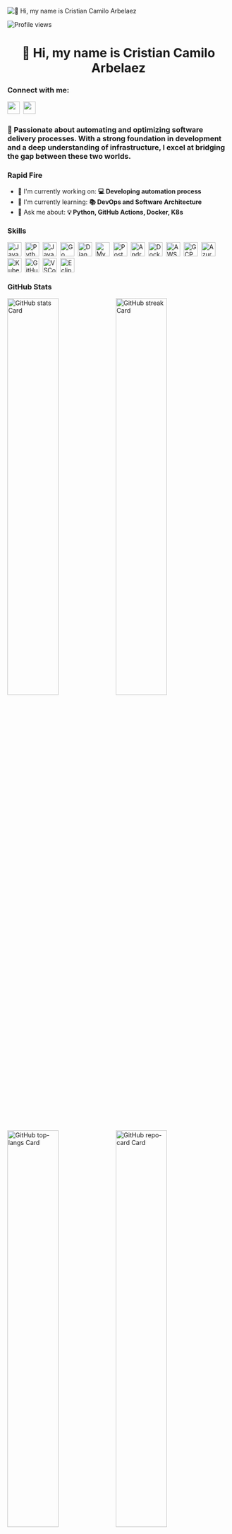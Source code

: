 ![👋 Hi, my name is Cristian Camilo Arbelaez](https://user-images.githubusercontent.com/10498744/210012254-234538ff-d198-48aa-8964-37e6fd45d227.gif)

![Profile views](https://komarev.com/ghpvc/?username=chrisarbe&label=Profile%20views&color=0e75b6&style=flat)

<div id="toc">
  <ul align="center" style="list-style: none">
    <summary>
      <h1>
        👋 Hi, my name is Cristian Camilo Arbelaez
      </h1>
    </summary>
  </ul>
</div>

**<h3 align="left">Connect with me:</h3>** 
<p align="left"><a href="https://github.com/chrisarbe" target="_blank"><img src="https://img.shields.io/badge/GitHub-100000?style=for-the-badge&logo=github&logoColor=white" height="28" style="margin-right: 4px"></a> <a href="https://www.linkedin.com/in/christianarbelaez" target="_blank"><img src="https://img.shields.io/badge/LinkedIn-0077B5?style=for-the-badge&logo=linkedin&logoColor=white" height="28" style="margin-right: 4px"></a></p>

 **<h3 align="left">🚀 Passionate about automating and optimizing software delivery processes. With a strong foundation in development and a deep understanding of infrastructure, I excel at bridging the gap between these two worlds.</h3>**

**<h3 align="left">Rapid Fire</h3>**

- 💼 I'm currently working on: **💻 Developing automation process**
- 🌱 I'm currently learning: **📚 DevOps and Software Architecture**
- 💬 Ask me about: **💡 Python, GitHub Actions, Docker, K8s**

 **<h3 align="left">Skills</h3>**

<div style="display: flex; flex-wrap: wrap; gap: 4px; justify-content: left;"><img src="https://skillicons.dev/icons?i=javascript" height="32" alt="JavaScript" style="margin-right: 4px"> <img src="https://skillicons.dev/icons?i=python" height="32" alt="Python" style="margin-right: 4px"> <img src="https://skillicons.dev/icons?i=java" height="32" alt="Java" style="margin-right: 4px"> <img src="https://skillicons.dev/icons?i=go" height="32" alt="Go" style="margin-right: 4px"> <img src="https://skillicons.dev/icons?i=django" height="32" alt="Django" style="margin-right: 4px"> <img src="https://skillicons.dev/icons?i=mysql" height="32" alt="MySQL" style="margin-right: 4px"> <img src="https://skillicons.dev/icons?i=postgresql" height="32" alt="PostgreSQL" style="margin-right: 4px"> <img src="https://skillicons.dev/icons?i=androidstudio" height="32" alt="Androidstudio" style="margin-right: 4px"> <img src="https://skillicons.dev/icons?i=docker" height="32" alt="Docker" style="margin-right: 4px"> <img src="https://skillicons.dev/icons?i=aws" height="32" alt="AWS" style="margin-right: 4px"> <img src="https://skillicons.dev/icons?i=gcp" height="32" alt="GCP" style="margin-right: 4px"> <img src="https://skillicons.dev/icons?i=azure" height="32" alt="Azure" style="margin-right: 4px"> <img src="https://skillicons.dev/icons?i=kubernetes" height="32" alt="Kubernetes" style="margin-right: 4px"> <img src="https://skillicons.dev/icons?i=githubactions" height="32" alt="GitHub Actions" style="margin-right: 4px"> <img src="https://skillicons.dev/icons?i=vscode" height="32" alt="VSCode" style="margin-right: 4px"> <img src="https://skillicons.dev/icons?i=eclipse" height="32" alt="Eclipse" style="margin-right: 4px"></div>

 **<h3 align="left">GitHub Stats</h3>**

<p align="left">
  <img width="48%" src="https://github-readme-stats.vercel.app/api?username=chrisarbe&theme=react&hide_title=false&hide_rank=false&show_icons=false&include_all_commits=false&count_private=true&line_height=23" alt="GitHub stats Card" />
  <img width="48%" src="https://streak-stats.demolab.com/?user=chrisarbe&theme=react&hide_border=false&date_format=M+j%5B%2C+Y%5D&mode=daily&hide_total_contributions=false&hide_current_streak=false&hide_longest_streak=false&card_height=200" alt="GitHub streak Card" />
</p>

<p align="left">
  <img width="48%" src="https://github-readme-stats.vercel.app/api/top-langs?username=chrisarbe&theme=react&hide_title=false&layout=compact&langs_count=6&hide_progress=false&card_width=400" alt="GitHub top-langs Card" />
  <img width="48%" src="https://github-readme-stats.vercel.app/api/pin/?username=chrisarbe&repo=Bubble&bg_color=35%2C2dd4bf%2C784BA0%2C2B86C5&show_owner=true&title_color=fff&text_color=fff&icon_color=fff" alt="GitHub repo-card Card" />
</p>

 **<h3 align="left">Support Me</h3>**

<p align="left"><a href="https://paypal.me/chrisarbe" target="_blank"><img src="https://img.shields.io/badge/PayPal-00457C?style=for-the-badge&logo=paypal&logoColor=white" height="36" style="margin-right: 4px"></a></p>
